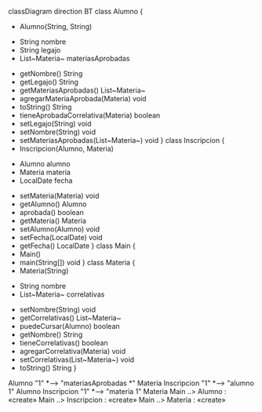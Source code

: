 classDiagram
direction BT
class Alumno {
  + Alumno(String, String) 
  - String nombre
  - String legajo
  - List~Materia~ materiasAprobadas
  + getNombre() String
  + getLegajo() String
  + getMateriasAprobadas() List~Materia~
  + agregarMateriaAprobada(Materia) void
  + toString() String
  + tieneAprobadaCorrelativa(Materia) boolean
  + setLegajo(String) void
  + setNombre(String) void
  + setMateriasAprobadas(List~Materia~) void
}
class Inscripcion {
  + Inscripcion(Alumno, Materia) 
  - Alumno alumno
  - Materia materia
  - LocalDate fecha
  + setMateria(Materia) void
  + getAlumno() Alumno
  + aprobada() boolean
  + getMateria() Materia
  + setAlumno(Alumno) void
  + setFecha(LocalDate) void
  + getFecha() LocalDate
}
class Main {
  + Main() 
  + main(String[]) void
}
class Materia {
  + Materia(String) 
  - String nombre
  - List~Materia~ correlativas
  + setNombre(String) void
  + getCorrelativas() List~Materia~
  + puedeCursar(Alumno) boolean
  + getNombre() String
  + tieneCorrelativas() boolean
  + agregarCorrelativa(Materia) void
  + setCorrelativas(List~Materia~) void
  + toString() String
}

Alumno "1" *--> "materiasAprobadas *" Materia 
Inscripcion "1" *--> "alumno 1" Alumno 
Inscripcion "1" *--> "materia 1" Materia 
Main  ..>  Alumno : «create»
Main  ..>  Inscripcion : «create»
Main  ..>  Materia : «create»
